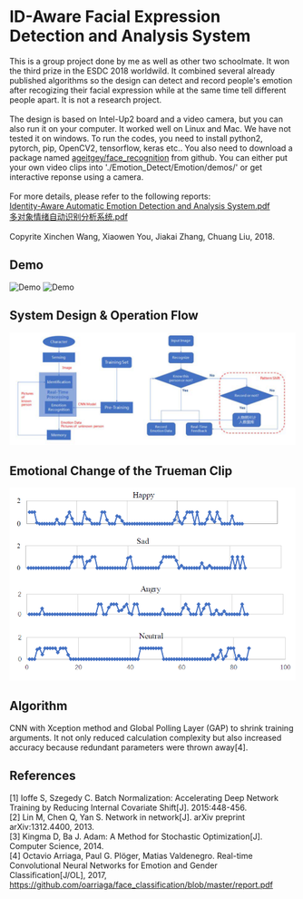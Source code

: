 # ID-Aware Facial Expression Detection and Analysis System
This is a group project done by me as well as other two schoolmate. It won the third prize in the ESDC 2018 worldwild. It combined several already published algorithms so the design can detect and record people's emotion after recogizing their facial expression while at the same time tell different people apart. It is not a research project.
<br/><br/>
The design is based on Intel-Up2 board and a video camera, but you can also run it on your computer. It worked well on Linux and Mac. We have not tested it on windows. To run the codes, you need to install python2, pytorch, pip, OpenCV2, tensorflow, keras etc.. You also need to download a package named [ageitgey/face_recognition](https://github.com/ageitgey/face_recognition) from github. You can either put your own video clips into './Emotion_Detect/Emotion/demos/' or get interactive reponse using a camera.
<br/><br/>
For more details, please refer to the following reports:<br/>
[Identity-Aware Automatic Emotion Detection and Analysis System.pdf](https://github.com/arora123you/Xiaowen-s-personal-site/blob/master/ESDC2018/Identity-Aware%20Automatic%20Emotion%20Detection%20and%20Analysis%20System.pdf)<br/>
[多对象情绪自动识别分析系统.pdf](https://github.com/arora123you/Xiaowen-s-personal-site/blob/master/ESDC2018/%E5%A4%9A%E5%AF%B9%E8%B1%A1%E6%83%85%E7%BB%AA%E8%87%AA%E5%8A%A8%E8%AF%86%E5%88%AB%E5%88%86%E6%9E%90%E7%B3%BB%E7%BB%9F.pdf)
<br/><br/>
Copyrite Xinchen Wang, Xiaowen You, Jiakai Zhang, Chuang Liu, 2018.
## Demo
![Demo](https://github.com/arora123you/Xiaowen-s-personal-site/blob/master/ESDC2018/Demo1.gif)
![Demo](https://github.com/arora123you/Xiaowen-s-personal-site/blob/master/ESDC2018/RealTimeDemo.gif)

## System Design & Operation Flow
![alt text](https://github.com/arora123you/Xiaowen-s-personal-site/blob/master/ESDC2018/img1.PNG)

## Emotional Change of the Trueman Clip
![alt text](https://github.com/arora123you/Xiaowen-s-personal-site/blob/master/ESDC2018/img2.PNG)

## Algorithm
CNN with Xception method and Global Polling Layer (GAP) to shrink training arguments. It not only reduced calculation complexity but also increased accuracy because redundant parameters were thrown away[4].
## References
[1] Ioffe S, Szegedy C. Batch Normalization: Accelerating Deep Network Training by Reducing Internal Covariate Shift[J]. 2015:448-456.
<br/>
[2]	Lin M, Chen Q, Yan S. Network in network[J]. arXiv preprint arXiv:1312.4400, 2013.
<br/>
[3]	Kingma D, Ba J. Adam: A Method for Stochastic Optimization[J]. Computer Science, 2014.
<br/>
[4]	Octavio Arriaga, Paul G. Plöger, Matias Valdenegro. Real-time Convolutional Neural Networks for Emotion and Gender Classification[J/OL], 2017,
https://github.com/oarriaga/face_classification/blob/master/report.pdf
